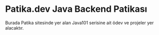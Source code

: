 # Patika.dev Java Backend Patikası

Burada Patika sitesinde yer alan Java101 serisine ait ödev ve projeler yer alacaktır.
